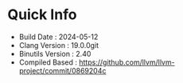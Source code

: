 # Quick Info
* Build Date : 2024-05-12
* Clang Version : 19.0.0git
* Binutils Version : 2.40
* Compiled Based : https://github.com/llvm/llvm-project/commit/0869204c
